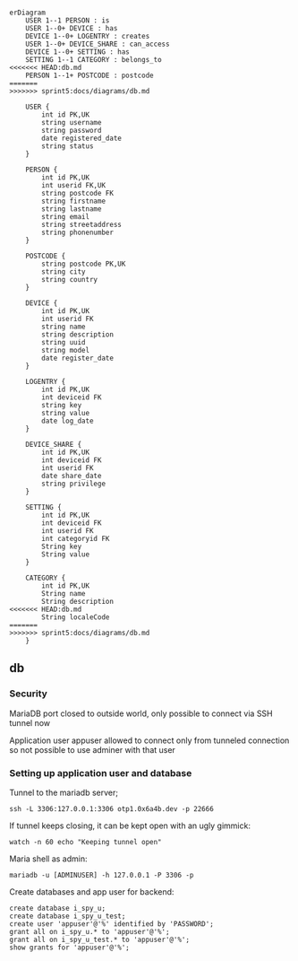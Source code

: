 ```mermaid

erDiagram
    USER 1--1 PERSON : is
    USER 1--0+ DEVICE : has
    DEVICE 1--0+ LOGENTRY : creates
    USER 1--0+ DEVICE_SHARE : can_access
    DEVICE 1--0+ SETTING : has
    SETTING 1--1 CATEGORY : belongs_to
<<<<<<< HEAD:db.md
    PERSON 1--1+ POSTCODE : postcode
=======
>>>>>>> sprint5:docs/diagrams/db.md

    USER {
        int id PK,UK
        string username
        string password
        date registered_date
        string status
    }

    PERSON {
        int id PK,UK
        int userid FK,UK
        string postcode FK
        string firstname
        string lastname
        string email
        string streetaddress
        string phonenumber
    }

    POSTCODE {
        string postcode PK,UK
        string city
        string country
    }

    DEVICE {
        int id PK,UK
        int userid FK 
        string name
        string description
        string uuid
        string model
        date register_date
    }

    LOGENTRY {
        int id PK,UK
        int deviceid FK
        string key
        string value
        date log_date
    }

    DEVICE_SHARE {
        int id PK,UK
        int deviceid FK
        int userid FK
        date share_date
        string privilege
    }

    SETTING {
        int id PK,UK
        int deviceid FK
        int userid FK
        int categoryid FK
        String key
        String value
    }

    CATEGORY {
        int id PK,UK
        String name
        String description
<<<<<<< HEAD:db.md
        String localeCode
=======
>>>>>>> sprint5:docs/diagrams/db.md
    }
```


## db


### Security

MariaDB port closed to outside world, only possible to connect via SSH tunnel now

Application user appuser allowed to connect only from tunneled connection so not possible to use adminer with that user


### Setting up application user and database

Tunnel to the mariadb server;
```
ssh -L 3306:127.0.0.1:3306 otp1.0x6a4b.dev -p 22666
```

If tunnel keeps closing, it can be kept open with an ugly gimmick:
```
watch -n 60 echo "Keeping tunnel open"
```

Maria shell as admin:
```
mariadb -u [ADMINUSER] -h 127.0.0.1 -P 3306 -p
```

Create databases and app user for backend:
```
create database i_spy_u;
create database i_spy_u_test;
create user 'appuser'@'%' identified by 'PASSWORD';
grant all on i_spy_u.* to 'appuser'@'%';
grant all on i_spy_u_test.* to 'appuser'@'%';
show grants for 'appuser'@'%';
```

